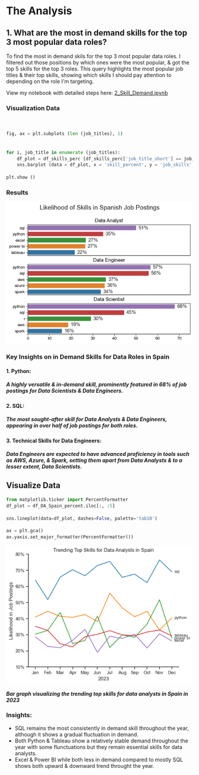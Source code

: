 # The Analysis
## 1. What are the most in demand skills for the top 3 most popular data roles?

To find the most in demand skils for the top 3 most popular data roles. I filtered out those positions by which ones were the most popular, & got the top 5 skills for the top 3 roles.
This query highlights the most popular job titles & their top skills, showing which skills I should pay attention to depending on the role I'm targeting.

View my notebook with detailed steps here:
[2_Skill_Demand.ipynb](3_Project/2_Skill_Demand.ipynb)

### Visualization Data

```python


fig, ax = plt.subplots (len (job_titles), 1)


for i, job_title in enumerate (job_titles):
    df_plot = df_skills_perc [df_skills_perc['job_title_short'] == job_title].head(5)
    sns.barplot (data = df_plot, x = 'skill_percent', y = 'job_skills', ax = ax [i], hue = 'skill_count', palette = 'tab10')

plt.show ()

```

### Results

![Visualization of Top Skills for Data Nerds](3_Project/Images/Skills%20Likelihood%20for%20Positions%20in%20Spain.png)

### Key Insights on in Demand Skills for Data Roles in Spain

#### 1. Python: 
##### A highly versatile & in-demand skill, prominently featured in 68% of job postings for Data Scientists & Data Engineers.
#### 2. SQL: 
##### The most sought-after skill for Data Analysts & Data Engineers, appearing in over half of job postings for both roles.
#### 3. Technical Skills for Data Engineers: 
##### Data Engineers are expected to have advanced proficiency in tools such as AWS, Azure, & Spark, setting them apart from Data Analysts & to a lesser extent, Data Scientists.

## Visualize Data

```python
from matplotlib.ticker import PercentFormatter
df_plot = df_DA_Spain_percent.iloc[:, :5]

sns.lineplot(data=df_plot, dashes=False, palette='tab10')

ax = plt.gca()
ax.yaxis.set_major_formatter(PercentFormatter())

```
![Trending Top 5 Data Analysis Skills in Spain](3_Project/Images/Trending%20Top%20Skills%20for%20Data%20Analaysts%20in%20Spain.png)

***Bar graph visualizing the trending top skills for data analysts in Spain in 2023***

### Insights:
- SQL remains the most consistently in demand skill throughout the year, although it shows a gradual fluctuation in demand.
- Both Python & Tableau show a relatively stable demand throughout the year with some flunctuations but they remain essential skills for data analysts.
- Excel & Power BI while both less in demand compared to mostly SQL shows both upward & downward trend throught the year. 
